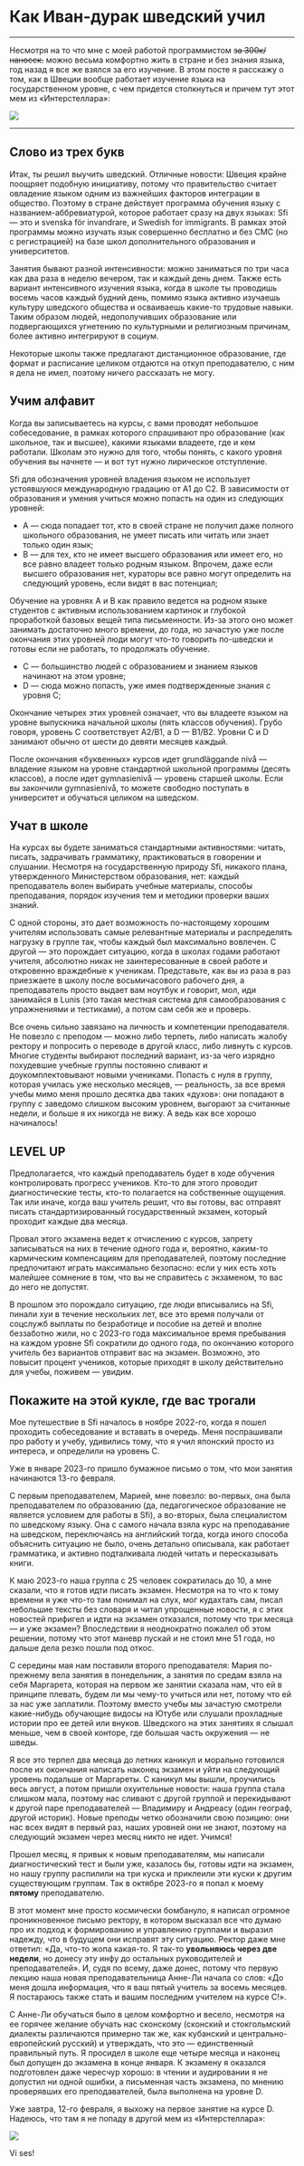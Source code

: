# Как Иван-дурак шведский учил

***

Несмотря на то что мне с моей работой программистом <s>за 300к/наносек.</s> можно весьма комфортно жить в стране и без знания языка, год назад я все же взялся за его изучение.
В этом посте я расскажу о том, как в Швеции вообще работает изучение языка на государственном уровне, с чем придется столкнуться и причем тут этот мем из «Интерстеллара»:

![](./img/51-years.jpg)


***

## Слово из трех букв

Итак, ты решил выучить шведский. 
Отличные новости: Швеция крайне поощряет подобную инициативу, потому что правительство считает овладение языком одним из важнейших факторов интеграции в общество.
Поэтому в стране действует программа обучения языку с названием-аббревиатурой, которое работает сразу на двух языках: Sfi — это и svenska för invandrare, и Swedish for immigrants.
В рамках этой программы можно изучать язык совершенно бесплатно и без СМС (но с регистрацией) на базе школ дополнительного образования и университетов.

Занятия бывают разной интенсивности: можно заниматься по три часа как два раза в неделю вечером, так и каждый день днем.
Также есть вариант интенсивного изучения языка, когда в школе ты проводишь восемь часов каждый будний день, помимо языка активно изучаешь культуру шведского общества и осваиваешь какие-то трудовые навыки. 
Таким образом людей, недополучивших образование или подвергающихся угнетению по культурными и религиозным причинам, более активно интегрируют в социум.

Некоторые школы также предлагают дистанционное образование, где формат и расписание целиком отдаются на откуп преподавателю, с ним я дела не имел, поэтому ничего рассказать не могу.

## Учим алфавит

Когда вы записываетесь на курсы, с вами проводят небольшое собеседование, в рамках которого спрашивают про образование (как школьное, так и высшее), какими языками владеете, где и кем работали.
Школам это нужно для того, чтобы понять, с какого уровня обучения вы начнете — и вот тут нужно лирическое отступление.

Sfi для обозначения уровней владения языком не использует устоявшуюся международную градацию от A1 до C2.
В зависимости от образования и умения учиться можно попасть на один из следующих уровней:

* A — сюда попадает тот, кто в своей стране не получил даже полного школьного образования, не умеет писать или читать или знает только один язык;
* B — для тех, кто не имеет высшего образования или имеет его, но все равно владеет только родным языком. Впрочем, даже если высшего образования нет, кураторы все равно могут определить на следующий уровень, если видят в вас потенциал;

Обучение на уровнях A и B как правило ведется на родном языке студентов с активным использованием картинок и глубокой проработкой базовых вещей типа письменности.
Из-за этого оно может занимать достаточно много времени, до года, но зачастую уже после окончания этих уровней люди могут что-то говорить по-шведски и готовы если не работать, то продолжать обучение.

* C — большинство людей с образованием и знанием языков начинают на этом уровне;
* D — сюда можно попасть, уже имея подтвержденные знания с уровня C;

Окончание четырех этих уровней означает, что вы владеете языком на уровне выпускника начальной школы (пять классов обучения).
Грубо говоря, уровень C соответствует A2/B1, а D — B1/B2.
Уровни C и D занимают обычно от шести до девяти месяцев каждый.

После окончания «буквенных» курсов идет grundläggande nivå — владение языком на уровне стандартной школьной программы (десять классов), а после идет gymnasienivå — уровень старшей школы.
Если вы закончили gymnasienivå, то можете свободно поступать в университет и обучаться целиком на шведском.

## Учат в школе

На курсах вы будете заниматься стандартными активностями: читать, писать, задрачивать грамматику, практиковаться в говорении и слушании.
Несмотря на государственную природу Sfi, никакого плана, утвержденного Министерством образования, нет: каждый преподаватель волен выбирать учебные материалы, способы преподавания, порядок изучения тем и методики проверки ваших знаний.

С одной стороны, это дает возможность по-настоящему хорошим учителям использовать самые релевантные материалы и распределять нагрузку в группе так, чтобы каждый был максимально вовлечен.
С другой — это порождает ситуацию, когда в школах годами работают учителя, абсолютно никак не заинтересованные в своей работе и откровенно враждебные к ученикам.
Представьте, как вы из раза в раз приезжаете в школу после восьмичасового рабочего дня, а преподаватель просто выдает вам ноутбук и говорит, мол, иди занимайся в Lunis (это такая местная система для самообразования с упражнениями и тестиками), а потом сам себя же и проверь.

Все очень сильно завязано на личность и компетенции преподавателя.
Не повезло с преподом — можно либо терпеть, либо написать жалобу ректору и попросить о переводе в другой класс, либо ливнуть с курсов.
Многие студенты  выбирают последний вариант, из-за чего изрядно похудевшие учебные группы постоянно сливают и доукомплектовывают новыми учениками.
Попасть с нуля в группу, которая училась уже несколько месяцев, — реальность, за все время учебы мимо меня прошло десятка два таких «духов»: они попадают в группу с заведомо слишком высоким уровнем, выгорают за считанные недели, и больше я их никогда не вижу.
А ведь как все хорошо начиналось!

## LEVEL UP

Предполагается, что каждый преподаватель будет в ходе обучения контролировать прогресс учеников.
Кто-то для этого проводит диагностические тесты, кто-то полагается на собственные ощущения.
Так или иначе, когда ваш учитель решит, что вы готовы, вас отправят писать стандартизированный государственный экзамен, который проходит каждые два месяца.

Провал этого экзамена ведет к отчислению с курсов, запрету записываться на них в течение одного года и, вероятно, каким-то кармическим компенсациям для преподавателей, поэтому последние предпочитают играть максимально безопасно: если у них есть хоть малейшее сомнение в том, что вы не справитесь с экзаменом, то вас до него не допустят.

В прошлом это порождало ситуацию, где люди вписывались на Sfi, пинали хуи в течение нескольких лет, все это время получали от соцслужб выплаты по безработице и пособие на детей и вполне беззаботно жили, но с 2023-го года максимальное время пребывания на каждом уровне Sfi сократили до одного года, по окончанию которого учитель без вариантов отправит вас на экзамен.
Возможно, это повысит процент учеников, которые приходят в школу действительно для учебы, поживем — увидим.

## Покажите на этой кукле, где вас трогали

Мое путешествие в Sfi началось в ноябре 2022-го, когда я пошел проходить собеседование и вставать в очередь.
Меня поспрашивали про работу и учебу, удивились тому, что я учил японский просто из интереса, и определили на уровень C.

Уже в январе 2023-го пришло бумажное письмо о том, что мои занятия начинаются 13-го февраля.

С первым преподавателем, Марией, мне повезло: во-первых, она была преподавателем по образованию (да, педагогическое образование не является условием для работы в Sfi), а во-вторых, была специалистом по шведскому языку.
Она с самого начала взяла курс на преподавание на шведском, переключаясь на английский тогда, когда иного способа объяснить ситуацию не было, очень детально описывала, как работает грамматика, и активно подталкивала людей читать и пересказывать книги.

К маю 2023-го наша группа с 25 человек сократилась до 10, а мне сказали, что я готов идти писать экзамен.
Несмотря на то что к тому времени я уже что-то там понимал на слух, мог кудахтать сам, писал небольшие тексты без словаря и читал упрощенные новости, я с этих новостей прифигел и идти на экзамен отказался, потому что три месяца — и уже экзамен?
Впоследствии я неоднократно пожалел об этом решении, потому что этот маневр пускай и не стоил мне 51 года, но дальше дела резко пошли под откос.

С середины мая нам поставили второго преподавателя: Мария по-прежнему вела занятия в понедельник, а занятия по средам взяла на себя Маргарета, которая на первом же занятии сказала нам, что ей в принципе плевать, будем ли мы чему-то учиться или нет, потому что ей за нас уже заплатили. 
Поэтому вместо учебы мы зачастую смотрели какие-нибудь обучающие видосы на Ютубе или слушали прохладные истории про ее детей или внуков.
Шведского на этих занятиях я слышал меньше, чем в своей конторе, где большая часть окружения — не шведы.

Я все это терпел два месяца до летних каникул и морально готовился после их окончания написать наконец экзамен и уйти на следующий уровень подальше от Маргареты. 
С каникул мы вышли, проучились весь август, а потом пришли охуительные новости: наша группа стала слишком мала, поэтому нас сливают с другой группой и перекидывают к другой паре преподавателей — Владимиру и Андреасу (один географ, другой историк).
Новые преподы четко обозначили свою позицию: они нас всех видят в первый раз, наших уровней они не знают, поэтому на следующий экзамен через месяц никто не идет.
Учимся!

Прошел месяц, я привык к новым преподавателям, мы написали диагностический тест и были уже, казалось бы, готовы идти на экзамен, но нашу группу распилили на три куска и приклеили эти куски к другим существующим группам. 
Так в октябре 2023-го я попал к моему **пятому** преподавателю.

В этот момент мне просто космически бомбануло, я написал огромное проникновенное письмо ректору, в котором высказал все что думаю про их подход к формированию и управлению группами и выразил надежду, что в будущем они исправят эту ситуацию. 
Ректор даже мне ответил: «Да, что-то жопа какая-то. Я так-то **увольняюсь через две недели**, но донесу эту инфу до остальных руководителей и преподавателей».
И, судя по всему, даже донес, потому что первую лекцию наша новая преподавательница Анне-Ли начала со слов: «До меня дошла информация, что я ваш пятый учитель за восемь месяцев. Я постараюсь также стать и вашим последним учителем на курсе C!».

С Анне-Ли обучаться было в целом комфортно и весело, несмотря на ее горячее желание обучать нас сконскому (сконский и стокгольмский диалекты различаются примерно так же, как кубанский и центрально-европейский русский) и утверждать, что это — единственный правильный путь.
Я просидел в школе еще четыре месяца и наконец был допущен до экзамена в конце января.
К экзамену я оказался подготовлен даже чересчур хорошо: в чтении и аудировании я не допустил ни одной ошибки, а письменная часть экзамена, по мнению проверявших его преподавателей, была выполнена на уровне D.

Уже завтра, 12-го февраля, я выхожу на первое занятие на курсе D. 
Надеюсь, что там я не попаду в другой мем из «Интерстеллара»:

![](./img/7-years.jpg)

Vi ses!  